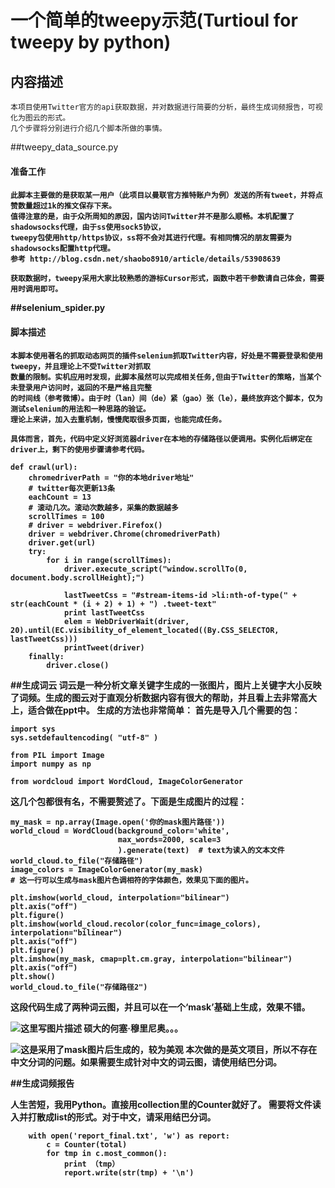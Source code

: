 # 一个简单的tweepy示范(Turtioul for tweepy by python)
## 内容描述
    本项目使用Twitter官方的api获取数据，并对数据进行简要的分析，最终生成词频报告，可视化为图云的形式。
    几个步骤将分别进行介绍几个脚本所做的事情。
    


##tweepy_data_source.py

<h4>准备工作<h4>

    此脚本主要做的是获取某一用户（此项目以曼联官方推特账户为例）发送的所有tweet，并将点赞数量超过1k的推文保存下来。
    值得注意的是，由于众所周知的原因，国内访问Twitter并不是那么顺畅。本机配置了shadowsocks代理，由于ss使用sock5协议，
    tweepy包使用http/https协议，ss将不会对其进行代理。有相同情况的朋友需要为shadowsocks配置http代理。
    参考 http://blog.csdn.net/shaobo8910/article/details/53908639
    
    获取数据时，tweepy采用大家比较熟悉的游标Cursor形式，函数中若干参数请自己体会，需要用时调用即可。


##selenium_spider.py

<h4>脚本描述<h4>

    本脚本使用著名的抓取动态网页的插件selenium抓取Twitter内容，好处是不需要登录和使用tweepy，并且理论上不受Twitter对抓取
    数量的限制。实机应用时发现，此脚本虽然可以完成相关任务,但由于Twitter的策略，当某个未登录用户访问时，返回的不是严格且完整
    的时间线（参考微博）。由于时（lan）间（de）紧（gao）张（le），最终放弃这个脚本，仅为测试selenium的用法和一种思路的验证。
    理论上来讲，加入去重机制，慢慢爬取很多页面，也能完成任务。
    
    具体而言，首先，代码中定义好浏览器driver在本地的存储路径以便调用。实例化后绑定在driver上，剩下的使用步骤请参考代码。
```
def crawl(url):
    chromedriverPath = "你的本地driver地址"
    # twitter每次更新13条
    eachCount = 13
    # 滚动几次。滚动次数越多，采集的数据越多
    scrollTimes = 100
    # driver = webdriver.Firefox()
    driver = webdriver.Chrome(chromedriverPath)
    driver.get(url)
    try:
        for i in range(scrollTimes):
            driver.execute_script("window.scrollTo(0, document.body.scrollHeight);")

            lastTweetCss = "#stream-items-id >li:nth-of-type(" + str(eachCount * (i + 2) + 1) + ") .tweet-text"
            print lastTweetCss
            elem = WebDriverWait(driver, 20).until(EC.visibility_of_element_located((By.CSS_SELECTOR, lastTweetCss)))
            printTweet(driver)
    finally:
        driver.close()
```
    
##生成词云
词云是一种分析文章关键字生成的一张图片，图片上关键字大小反映了词频。生成的图云对于直观分析数据内容有很大的帮助，并且看上去非常高大上，适合做在ppt中。
生成的方法也非常简单：
首先是导入几个需要的包：

```
import sys
sys.setdefaultencoding( "utf-8" )

from PIL import Image
import numpy as np

from wordcloud import WordCloud, ImageColorGenerator
```
这几个包都很有名，不需要赘述了。下面是生成图片的过程：
```
my_mask = np.array(Image.open('你的mask图片路径'))
world_cloud = WordCloud(background_color='white',
                        max_words=2000, scale=3
	                    ).generate(text)  # text为读入的文本文件
world_cloud.to_file("存储路径")
image_colors = ImageColorGenerator(my_mask)
# 这一行可以生成与mask图片色调相符的字体颜色，效果见下面的图片。

plt.imshow(world_cloud, interpolation="bilinear")
plt.axis("off")
plt.figure()
plt.imshow(world_cloud.recolor(color_func=image_colors), interpolation="bilinear")
plt.axis("off")
plt.figure()
plt.imshow(my_mask, cmap=plt.cm.gray, interpolation="bilinear")
plt.axis("off")
plt.show()
world_cloud.to_file("存储路径2")
```
这段代码生成了两种词云图，并且可以在一个‘mask’基础上生成，效果不错。

![这里写图片描述](http://img.blog.csdn.net/20170802175558498?watermark/2/text/aHR0cDovL2Jsb2cuY3Nkbi5uZXQvaGVjdG9ybGkzNg==/font/5a6L5L2T/fontsize/400/fill/I0JBQkFCMA==/dissolve/70/gravity/SouthEast)
硕大的何塞·穆里尼奥。。。

![这是采用了mask图片后生成的，较为美观](http://img.blog.csdn.net/20170802175629160?watermark/2/text/aHR0cDovL2Jsb2cuY3Nkbi5uZXQvaGVjdG9ybGkzNg==/font/5a6L5L2T/fontsize/400/fill/I0JBQkFCMA==/dissolve/70/gravity/SouthEast)
本次做的是英文项目，所以不存在中文分词的问题。如果需要生成针对中文的词云图，请使用结巴分词。

##生成词频报告

人生苦短，我用Python。直接用collection里的Counter就好了。
需要将文件读入并打散成list的形式。对于中文，请采用结巴分词。

```
    with open('report_final.txt', 'w') as report:
        c = Counter(total)
        for tmp in c.most_common():
            print （tmp）
            report.write(str(tmp) + '\n')
```

